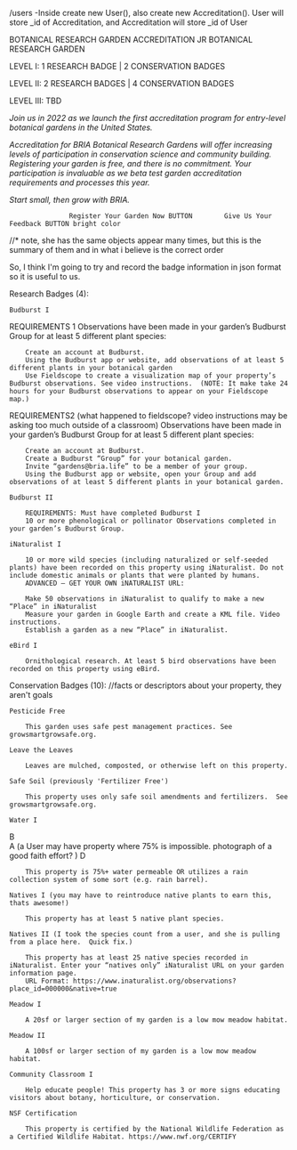 /users
-Inside create new User(), also create new Accreditation(). User will store _id of Accreditation, and Accreditation will store _id of User

 BOTANICAL RESEARCH GARDEN ACCREDITATION
JR BOTANICAL RESEARCH GARDEN

LEVEL I:     1 RESEARCH BADGE     |     2 CONSERVATION BADGES

LEVEL II:    2 RESEARCH BADGES     |     4 CONSERVATION BADGES

LEVEL III:    TBD

<i>Join us in 2022 as we launch the first accreditation program for entry-level botanical gardens in the United States.

Accreditation for BRIA Botanical Research Gardens will offer increasing levels of participation in conservation science and community building. Registering your garden is free, and there is no commitment. Your participation is invaluable as we beta test garden accreditation requirements and processes this year. 

Start small, then grow with BRIA.</i>

                   Register Your Garden Now BUTTON        Give Us Your Feedback BUTTON bright color

//*  note, she has the same objects appear many times, but this is the summary of them and in what i believe is the correct order
    
So, I think I'm going to try and record the badge information in json format so it is useful to us.



Research Badges (4): 

    Budburst I 

REQUIREMENTS 1
        Observations have been made in your garden’s Budburst Group for at least 5 different plant species:

        Create an account at Budburst.
        Using the Budburst app or website, add observations of at least 5 different plants in your botanical garden
        Use Fieldscope to create a visualization map of your property’s Budburst observations. See video instructions.  (NOTE: It make take 24 hours for your Budburst observations to appear on your Fieldscope map.)

REQUIREMENTS2 (what happened to fieldscope?  video instructions may be asking too much outside of a classroom)
        Observations have been made in your garden’s Budburst Group for at least 5 different plant species:

        Create an account at Budburst.
        Create a Budburst “Group” for your botanical garden.
        Invite “gardens@bria.life” to be a member of your group.
        Using the Budburst app or website, open your Group and add observations of at least 5 different plants in your botanical garden.

    Budburst II 

        REQUIREMENTS: Must have completed Budburst I
        10 or more phenological or pollinator Observations completed in your garden’s Budburst Group.

    iNaturalist I 

        10 or more wild species (including naturalized or self-seeded plants) have been recorded on this property using iNaturalist. Do not include domestic animals or plants that were planted by humans.
        ADVANCED – GET YOUR OWN iNATURALIST URL:

        Make 50 observations in iNaturalist to qualify to make a new “Place” in iNaturalist
        Measure your garden in Google Earth and create a KML file. Video instructions.
        Establish a garden as a new “Place” in iNaturalist.

    eBird I

        Ornithological research. At least 5 bird observations have been recorded on this property using eBird.


Conservation Badges (10):  //facts or descriptors about your property, they aren't goals

    Pesticide Free 

        This garden uses safe pest management practices. See growsmartgrowsafe.org.

    Leave the Leaves 

        Leaves are mulched, composted, or otherwise left on this property.

    Safe Soil (previously 'Fertilizer Free')

        This property uses only safe soil amendments and fertilizers.  See growsmartgrowsafe.org.

    Water I 
    
B    
A    (a User may have property where 75% is impossible.  photograph of a good faith effort? )
D

        This property is 75%+ water permeable OR utilizes a rain collection system of some sort (e.g. rain barrel).

    Natives I (you may have to reintroduce native plants to earn this, thats awesome!)

        This property has at least 5 native plant species.

    Natives II (I took the species count from a user, and she is pulling from a place here.  Quick fix.)

        This property has at least 25 native species recorded in iNaturalist. Enter your “natives only” iNaturalist URL on your garden information page.
        URL Format: https://www.inaturalist.org/observations?place_id=000000&native=true

    Meadow I 

        A 20sf or larger section of my garden is a low mow meadow habitat.

    Meadow II 

        A 100sf or larger section of my garden is a low mow meadow habitat.

    Community Classroom I 

        Help educate people! This property has 3 or more signs educating visitors about botany, horticulture, or conservation.

    NSF Certification

        This property is certified by the National Wildlife Federation as a Certified Wildlife Habitat. https://www.nwf.org/CERTIFY